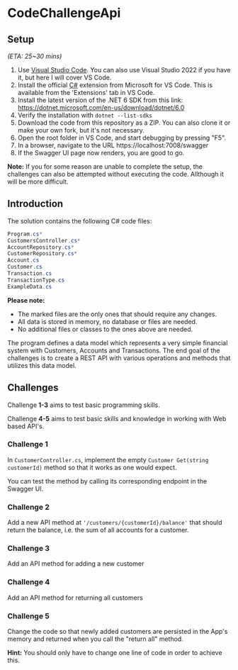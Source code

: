 # CodeChallengeApi
## Setup
_(ETA: 25~30 mins)_
1. Use [Visual Studio Code](https://code.visualstudio.com/). You can also use Visual Studio 2022 if you have it, but here I will cover VS Code.
2. Install the official [C#](https://code.visualstudio.com/docs/languages/csharp) extension from Microsoft for VS Code. This is available from the 'Extensions' tab in VS Code.
3. Install the latest version of the .NET 6 SDK from this link: https://dotnet.microsoft.com/en-us/download/dotnet/6.0 
4. Verify the installation with `dotnet --list-sdks`
5. Download the code from this repository as a ZIP. You can also clone it or make your own fork, but it's not necessary.
6. Open the root folder in VS Code, and start debugging by pressing "F5".
7. In a browser, navigate to the URL https://localhost:7008/swagger
8. If the Swagger UI page now renders, you are good to go.

**Note:** If you for some reason are unable to complete the setup, the challenges can also be attempted without executing the code. Allthough it will be more difficult.

## Introduction
The solution contains the following C# code files:
```C#
Program.cs*
CustomersController.cs*
AccountRepository.cs*
CustomerRepository.cs*
Account.cs
Customer.cs
Transaction.cs
TransactionType.cs
ExampleData.cs
```
**Please note:**
* The marked files are the only ones that should require any changes.
* All data is stored in memory, no database or files are needed.
* No additional files or classes to the ones above are needed.

The program defines a data model which represents a very simple financial system with Customers, Accounts and Transactions. The end goal of the challenges is to create a REST API with various operations and methods that utilizes this data model.

## Challenges 
Challenge **1-3** aims to test basic programming skills. 

Challenge **4-5** aims to test basic skills and knowledge in working with Web based API's.

### Challenge 1
In `CustomerController.cs`, implement the empty `Customer Get(string customerId)` method so that it works as one would expect. 

You can test the method by calling its corresponding endpoint in the Swagger UI.

### Challenge 2
Add a new API method at `'/customers/{customerId}/balance'` that should return the balance, i.e. the sum of all accounts for a customer.

### Challenge 3 
Add an API method for adding a new customer

### Challenge 4
Add an API method for returning all customers

### Challenge 5
Change the code so that newly added customers are persisted in the App's memory and returned when you call the "return all" method. 

**Hint:** You should only have to change one line of code in order to achieve this.
